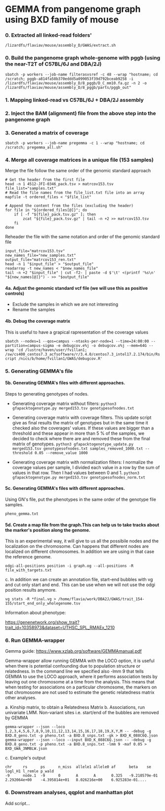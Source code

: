 # GEMMA from pangenome graph using BXD family of mouse

### 0. Extracted all linked-read folders'
```
/lizardfs/flaviav/mouse/assembly_D/GWAS/extract.sh
```
### 0. Build the pangenome graph whole-genome with pggb (using the near-T2T of C57BL/6J and DBA/2J)

```
sbatch -p workers --job-name filterasvsref -c 48 --wrap "hostname; cd /scratch; pggb-a814fa58b370eddd5a099053f39d792bceab9258 -i /lizardfs/flaviav/mouse/assembly_D/8_pggb/D_C_mm10.fa.gz -n 2 -o /lizardfs/flaviav/mouse/assembly_D/8_pggb/parts/pggb_out"
```

### 1. Mapping linked-read vs C57BL/6J + DBA/2J assembly
### 2. Inject the BAM (alignment) file from the above step into the pangenome graph
### 3. Generated a matrix of coverage

```
sbatch -p workers --job-name pregemma -c 1 --wrap "hostname; cd /scratch; pregemma_all.sh"
```
### 4.  Merge all coverage matrices in a unique file (153 samples)

Merge the file follow the same order of the genomic standard approach
```
# Get the header from the first file
head -n 1 4512-JFI-0346_pack.tsv > matrcov153.tsv
file_list="samples.txt"
# Read the file names from the file_list.txt file into an array
mapfile -t ordered_files < "$file_list"

# Append the content from the files (excluding the header)
for file in "${ordered_files[@]}"; do
    if [ -f "${file}_pack.tsv.gz" ]; then
        zcat "${file}_pack.tsv.gz" | tail -n +2 >> matrcov153.tsv
    fi
done
```
Reheader the file with the same notation and order of the genomic standard file
```
input_file="matrcov153.tsv"
new_names_file="new_samples.txt"
output_file="matrcov153_ren.txt"
head -n 1 "$input_file" > "$output_file"
readarray -t new_names < "$new_names_file"
tail -n +2 "$input_file" | cut -f2- | paste -d $'\t' <(printf '%s\n' "${new_names[@]}") - >> "$output_file"
```
#### 4a. Adjust the genomic standard vcf file (we will use this as positive controls)
- Exclude the samples in which we are not interesting
- Rename the samples

#### 4b. Debug the coverage matrix
This is useful to have a grapical rapresentation of the coverage values

`sbatch --nodes=1 --qos=campus --ntasks-per-node=1 --time=24:00:00 --partition=campus-sigma -e debugcov.e%j -o debugcov.o%j --mem=64G --wrap 'cd /lustre/haven/user/fvillan1; /sw/cs400_centos7.3_acfsoftware/r/3.4.0/centos7.3_intel17.2.174/bin/Rscript /nics/b/home/fvillan1/GWAS/debugcov.R'`

### 5. Generating GEMMA's file

#### 5b. Generating GEMMA's files with different approaches. 

Steps to generating genotypes of nodes.

- Generating coverage matrix without filters:
 `python3 gfapacktogenotype.py merged153.tsv genotypesofnodes.txt`

- Generating coverage matrix with coverage filters. This update script give as final results the matrix of genotypes but in the same time it checked also the coverages' values. If these values are bigger than a threshold and these appear in more than 5 % of the samples, we decided to check where there are and removed these from the final matrix of genotypes.
`python3 gfapacktogenotype_update.py merged153.tsv genotypesofnodes.txt samples_removed_1000.txt --threshold 0.05 --remove_value 1000`

- Generating coverage matrix with normalization filters:
I normalize the coverage values per sample, I divided each value in a row by the sum of values in that row. Then I had values between 0 and 1.
 `python3 gfapacktogenotype.py merged153.tsv genotypesofnodes_norm.txt`

#### 5c. Generating GEMMA's files with different approaches. 

Using GN's file, put the phenotypes in the same order of the genotype file samples.

```
pheno_gemma.txt
```

#### 5d. Create a map file from the graph.This can help us to take tracks about the marker's position along the genome.
This is an experimental way, it will give to us all the possibile nodes and the localization on the chromosome. Can happens that different nodes are localized on different chromosomes. In addition we are using in that case the reference genome.

```
odgi-all-positions position -i graph.og --all-positions -R file_with_targets.txt
```

c. In addition we can create an annotation file, start-end bubbles with vg and cut only start and end. This can be use when we will not use the odgi position results anymore.

```
vg stats -R *final.vg > /home/flavia/work/DBA2J/GWAS/trait_154-155/start_end_only_wholegenome.tsv 
```

Information about phenotype:

https://genenetwork.org/show_trait?trait_id=10358973&dataset=UTHSC_SPL_RMAEx_1210


### 6. Run GEMMA-wrapper

Gemma guide: https://www.xzlab.org/software/GEMMAmanual.pdf 


Gemma-wrapper allow running GEMMA with the LOCO option, it is useful when there is potential confounding due to population structure or relatedness. In the command line we specified also -lmm 9 that tells GEMMA to use the LOCO approach, where it performs association tests by leaving out one chromosome at a time from the analysis. This means that when testing for associations on a particular chromosome, the markers on that chromosome are not used to estimate the genetic relatedness matrix other analyses.

a. Kinship matrix, to obtain a Relatedness Matrix
b. Associations, run univariate LMM. Non-variant sites i.e. start/end of the bubbles are removed by GEMMA

```
gemma-wrapper --json --loco 1,2,3,4,5,6,7,8,9,10,11,12,13,14,15,16,17,18,19,X,Y,M -- -debug -g BXD.8_geno.txt -p pheno.txt -a BXD.8_snps.txt -gk > BXD_K_088C6Q.json
gemma-wrapper --json --loco --input BXD_K_088C6Q.json -- -debug -g BXD.8_geno.txt -p pheno.txt -a BXD.8_snps.txt -lmm 9 -maf 0.05 > BXD_GWA_3NMBLW.json
```
c. Example's output

```
chr     rs      ps      n_miss  allele1 allele0 af      beta    se      logl_H1 l_remle p_wald
-9      node.1  -9      0       A       A       0.325   -9.210579e-01   2.292064e+00    -4.395814e+01   8.026216e+00    6.925283e-01....
```

### 6. Downstream analyses, qqplot and manhattan plot

Add script...
